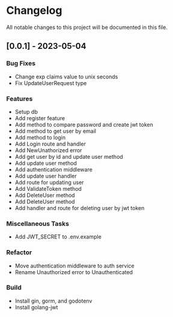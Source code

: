 # Changelog

All notable changes to this project will be documented in this file.

## [0.0.1] - 2023-05-04

### Bug Fixes

- Change exp claims value to unix seconds
- Fix UpdateUserRequest type

### Features

- Setup db
- Add register feature
- Add method to compare password and create jwt token
- Add method to get user by email
- Add method to login
- Add Login route and handler
- Add NewUnathorized error
- Add get user by id and update user method
- Add update user method
- Add authentication middleware
- Add update user handler
- Add route for updating user
- Add ValidateToken method
- Add DeleteUser method
- Add DeleteUser method
- Add handler and route for deleting user by jwt token

### Miscellaneous Tasks

- Add JWT_SECRET to .env.example

### Refactor

- Move authentication middleware to auth service
- Rename Unauthorized error to Unauthenticated

### Build

- Install gin, gorm, and godotenv
- Install golang-jwt

<!-- generated by git-cliff -->
